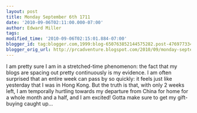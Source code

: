 ```yaml
---
layout: post
title: Monday September 6th 1711
date: '2010-09-06T02:11:00.000-07:00'
author: Edward Miller
tags: 
modified_time: '2010-09-06T02:15:01.884-07:00'
blogger_id: tag:blogger.com,1999:blog-650763852144575282.post-4769773347995423462
blogger_orig_url: http://prcadventure.blogspot.com/2010/09/monday-september-6th-1711.html
---
```


I am pretty sure I am in a stretched-time phenomenon: the fact that my blogs are spacing out pretty continuously is my evidence. I am often surprised that an entire week can pass by so quickly: it feels just like yesterday that I was in Hong Kong. But the truth is that, with only 2 weeks left, I am temporally hurtling towards my departure from China for home for a whole month and a half, and I am excited! Gotta make sure to get my gift-buying caught up...
